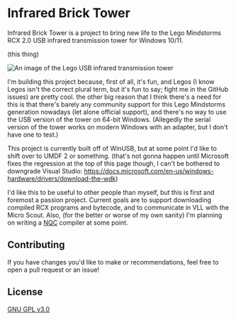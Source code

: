 # Infrared Brick Tower

Infrared Brick Tower is a project to bring new life to the Lego Mindstorms RCX 2.0 USB infrared transmission tower for Windows 10/11.

(this thing)

![An image of the Lego USB infrared transmission tower](https://github.com/hangrydave/InfraredBrickTower_WinUSB/blob/main/tower.jpg?raw=true)

I'm building this project because, first of all, it's fun, and Legos (I know Legos isn't the correct plural term, but it's fun to say; fight me in the GitHub issues) are pretty cool. the other big reason that I think there's a need for this is that there's barely any community support for this Lego Mindstorms generation nowadays (let alone official support), and there's no way to use the USB version of the tower on 64-bit Windows. (Allegedly the serial version of the tower works on modern Windows with an adapter, but I don't have one to test.)

This project is currently built off of WinUSB, but at some point I'd like to shift over to UMDF 2 or something. (that's not gonna happen until Microsoft fixes the regression at the top of this page though, I can't be bothered to downgrade Visual Studio: https://docs.microsoft.com/en-us/windows-hardware/drivers/download-the-wdk)

I'd like this to be useful to other people than myself, but this is first and foremost a passion project. Current goals are to support downloading compiled RCX programs and bytecode, and to communicate in VLL with the Micro Scout. Also, (for the better or worse of my own sanity) I'm planning on writing a [NQC](http://bricxcc.sourceforge.net/nqc/) compiler at some point.


## Contributing
If you have changes you'd like to make or recommendations, feel free to open a pull request or an issue!

## License
[GNU GPL v3.0](https://choosealicense.com/licenses/gpl-3.0/)
